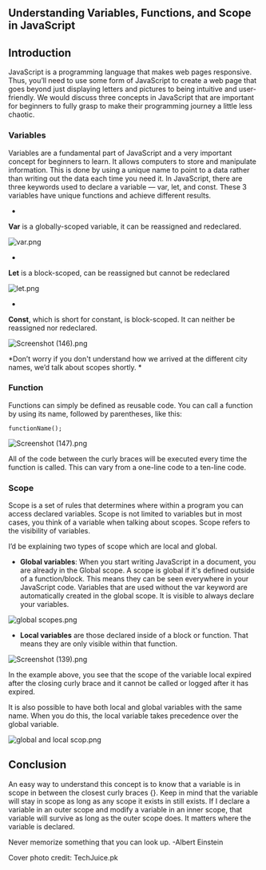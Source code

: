 ## Understanding Variables, Functions, and Scope in JavaScript




## Introduction
JavaScript is a programming language that makes web pages responsive. Thus, you’ll need to use some form of JavaScript to create a web page that goes beyond just displaying letters and pictures to being intuitive and user-friendly. We would discuss three concepts in JavaScript that are important for beginners to fully grasp to make their programming journey a little less chaotic.
 
### Variables 
Variables are a fundamental part of JavaScript and a very important concept for beginners to learn. It allows computers to store and manipulate information. This is done by using a unique name to point to a data rather than writing out the data each time you need it. In JavaScript, there are three keywords used to declare a variable — var, let, and const. These 3 variables have unique functions and achieve different results. 

- 
**Var** is a globally-scoped variable, it can be reassigned and redeclared.


![var.png](https://cdn.hashnode.com/res/hashnode/image/upload/v1612735507177/kV87IdhsY.png)



- 
**Let** is a block-scoped, can be reassigned but cannot be redeclared 

![let.png](https://cdn.hashnode.com/res/hashnode/image/upload/v1612735681915/nJJ5Ob7Hz.png)


- 
**Const**, which is short for constant, is block-scoped. It can neither be reassigned nor redeclared.


![Screenshot (146).png](https://cdn.hashnode.com/res/hashnode/image/upload/v1612735735928/u2RN_itfO.png)

*Don’t worry if you don't understand how we arrived at the different city names, we’d talk about scopes shortly.
*
 ### Function
Functions can simply be defined as reusable code. You can call a function by using its name, followed by parentheses, like this: 
``` 
functionName(); 
``` 

![Screenshot (147).png](https://cdn.hashnode.com/res/hashnode/image/upload/v1612736117393/aYi0cPRhB.png)

All of the code between the curly braces will be executed every time the function is called. This can vary from a one-line code to a ten-line code.

### Scope
Scope is a set of rules that determines where within a program you can access declared variables. Scope is not limited to variables but in most cases, you think of a variable when talking about scopes. Scope refers to the visibility of variables.

I’d be explaining two types of scope which are local and global.

- **Global variables**: When you start writing JavaScript in a document, you are already in the Global scope. A scope is global if it's defined outside of a function/block. This means they can be seen everywhere in your JavaScript code. Variables that are used without the var keyword are automatically created in the global scope. It is visible to always declare your variables.

![global scopes.png](https://cdn.hashnode.com/res/hashnode/image/upload/v1612736263911/sM3nAWPq1.png)

- **Local variables** are those declared inside of a block or function.  That means they are only visible within that function.

![Screenshot (139).png](https://cdn.hashnode.com/res/hashnode/image/upload/v1612736287233/viuJ-1OyW.png)

In the example above, you see that the scope of the variable local expired after the closing curly brace and it cannot be called or logged after it has expired.

It is also possible to have both local and global variables with the same name. When you do this, the local variable takes precedence over the global variable.
 
 
![global and local scop.png](https://cdn.hashnode.com/res/hashnode/image/upload/v1612736307864/5XUNzuI0G.png)
 

## Conclusion

An easy way to understand this concept is to know that a variable is in scope in between the closest curly braces {}. Keep in mind that the variable will stay in scope as long as any scope it exists in still exists. If I declare a variable in an outer scope and modify a variable in an inner scope, that variable will survive as long as the outer scope does. It matters where the variable is declared.
 
 


> 
Never memorize something that you can look up.
-Albert Einstein

Cover photo credit: TechJuice.pk

